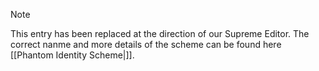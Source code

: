 > [!NOTE]
> This entry has been replaced at the direction of our Supreme Editor. The correct nanme and more details of the scheme can be found here [[Phantom Identity Scheme|]].

